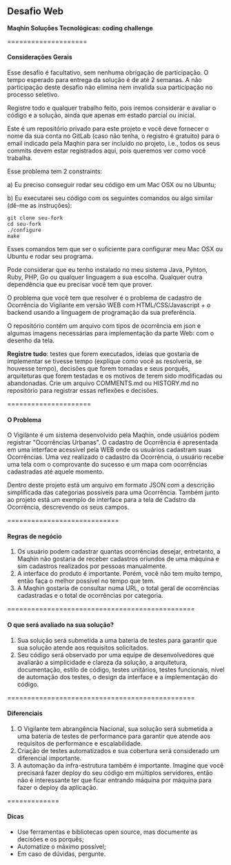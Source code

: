 ## Desafio Web
**Maqhin Soluções Tecnológicas: coding challenge**

====================
#### Considerações Gerais
Esse desafio é facultativo, sem nenhuma obrigação de participação. O tempo esperado para entrega da solução é de até 2 semanas. A não participação deste desafio não elimina nem invalida sua participação no processo seletivo.

Registre todo e qualquer trabalho feito, pois iremos considerar e avaliar o código e a solução, ainda que apenas em estado parcial ou inicial.

Este é um repositório privado para este projeto e você deve fornecer o nome da sua conta no GitLab (caso não tenha, o registro é gratuito) para o email indicado pela Maqhin para ser incluído no projeto, i.e., todos os seus commits devem estar registrados aqui, pois queremos ver como você trabalha.

Esse problema tem 2 constraints:

a) Eu preciso conseguir rodar seu código em um Mac OSX ou no Ubuntu;

b) Eu executarei seu código com os seguintes comandos ou algo similar (dê-me as instruções):

    git clone seu-fork
    cd seu-fork
    ./configure
    make

Esses comandos tem que ser o suficiente para configurar meu Mac OSX ou Ubuntu e rodar seu programa.

Pode considerar que eu tenho instalado no meu sistema Java, Pyhton, Ruby, PHP, Go ou qualquer linguagem a sua escolha. Qualquer outra dependência que eu precisar você tem que prover.

O problema que você tem que resolver é o problema de cadastro de Ocorrência do Vigilante em versão WEB com HTML/CSS/Javascript + o backend usando a linguagem de programação da sua preferência.

O repositório contém um arquivo com tipos de ocorrência em json e algumas imagens necessárias para implementação da parte Web: com o desenho da tela.

**Registre tudo**: testes que forem executados, ideias que gostaria de implementar se tivesse tempo (explique como você as resolveria, se houvesse tempo), decisões que forem tomadas e seus porquês, arquiteturas que forem testadas e os motivos de terem sido modificadas ou abandonadas. Crie um arquivo COMMENTS.md ou HISTORY.md no repositório para registrar essas reflexões e decisões.

=====================
#### O Problema

O Vigilante é um sistema desenvolvido pela Maqhin, onde usuários podem registrar "Ocorrências Urbanas". O cadastro de Ocorrência é apresentada em uma interface acessível pela WEB onde os usuários cadastram suas Ocorrências. Uma vez realizado o cadastro da Ocorrência, o usuário recebe uma tela com o comprovante do sucesso e um mapa com ocorrências cadastradas até aquele momento.

Dentro deste projeto está um arquivo em formato JSON com a descrição simplificada das categorias possíveis para uma Ocorrência. Também junto ao projeto está um exemplo de interface para a tela de Cadstro da Ocorrência, descrevendo os seus campos.

============================
#### Regras de negócio

1. Os usuário podem cadastrar quantas ocorrências desejar, entretanto, a Maqhin não gostaria de receber cadastros oriundos de uma máquina e sim cadastros realizados por pessoas manualmente.
2. A interface do produto é importante. Porém, você não tem muito tempo, então faça o melhor possível no tempo que tem.
3. A Maqhin gostaria de consultar numa URL, o total geral de ocorrências cadastradas e o total de ocorrências por categoria.


===============================================
#### O que será avaliado na sua solução?

1. Sua solução será submetida a uma bateria de testes para garantir que sua solução atende aos requisitos solicitados.
2. Seu código será observado por uma equipe de desenvolvedores que avaliarão a simplicidade e clareza da solução, a arquitetura, documentação, estilo de código, testes unitários, testes funcionais, nível de automação dos testes, o design da interface e a implementação do código.

===============================================
#### Diferenciais
1. O Vigilante tem abrangência Nacional, sua solução será submetida a uma bateria de testes de performance para garantir que atende aos requisitos de performance e escalabilidade.
2. Criação de testes automatizados e sua cobertura será considerado um diferencial importante.
3. A automação da infra-estrutura também é importante. Imagine que você precisará fazer deploy do seu código em múltiplos servidores, então não é interessante ter que ficar entrando máquina por máquina para fazer o deploy da aplicação.

=============
#### Dicas

- Use ferramentas e bibliotecas open source, mas documente as decisões e os porquês;
- Automatize o máximo possível;
- Em caso de dúvidas, pergunte.
